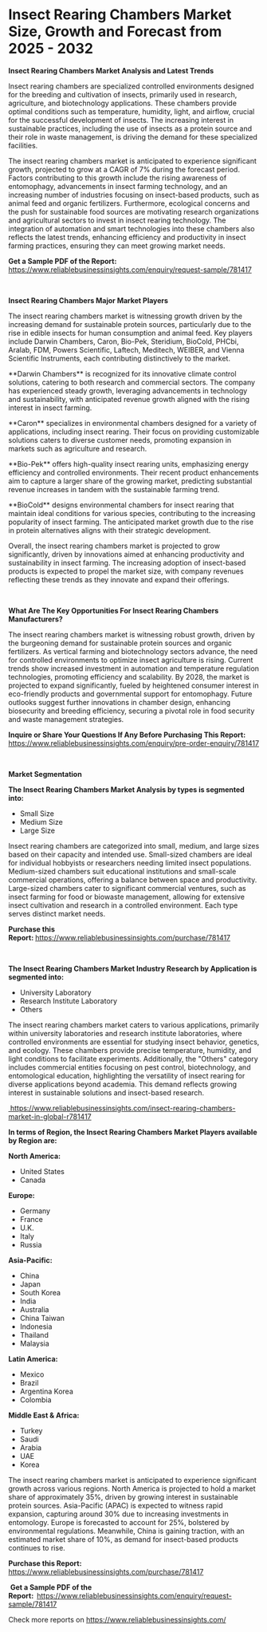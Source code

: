 <p><h1>Insect Rearing Chambers Market Size, Growth and Forecast from 2025 - 2032</h1></p><p><strong>Insect Rearing Chambers Market Analysis and Latest Trends</strong></p>
<p><p>Insect rearing chambers are specialized controlled environments designed for the breeding and cultivation of insects, primarily used in research, agriculture, and biotechnology applications. These chambers provide optimal conditions such as temperature, humidity, light, and airflow, crucial for the successful development of insects. The increasing interest in sustainable practices, including the use of insects as a protein source and their role in waste management, is driving the demand for these specialized facilities.</p><p>The insect rearing chambers market is anticipated to experience significant growth, projected to grow at a CAGR of 7% during the forecast period. Factors contributing to this growth include the rising awareness of entomophagy, advancements in insect farming technology, and an increasing number of industries focusing on insect-based products, such as animal feed and organic fertilizers. Furthermore, ecological concerns and the push for sustainable food sources are motivating research organizations and agricultural sectors to invest in insect rearing technology. The integration of automation and smart technologies into these chambers also reflects the latest trends, enhancing efficiency and productivity in insect farming practices, ensuring they can meet growing market needs.</p></p>
<p><strong>Get a Sample PDF of the Report:&nbsp;</strong> <a href="https://www.reliablebusinessinsights.com/enquiry/request-sample/781417?utm_campaign=3499&utm_medium=2&utm_source=Github&utm_content=ia&utm_term=10042025&utm_id=insect-rearing-chambers">https://www.reliablebusinessinsights.com/enquiry/request-sample/781417</a></p>
<p>&nbsp;</p>
<p><strong>Insect Rearing Chambers Major Market Players</strong></p>
<p><p>The insect rearing chambers market is witnessing growth driven by the increasing demand for sustainable protein sources, particularly due to the rise in edible insects for human consumption and animal feed. Key players include Darwin Chambers, Caron, Bio-Pek, Steridium, BioCold, PHCbi, Aralab, FDM, Powers Scientific, Laftech, Meditech, WEIBER, and Vienna Scientific Instruments, each contributing distinctively to the market.</p><p>**Darwin Chambers** is recognized for its innovative climate control solutions, catering to both research and commercial sectors. The company has experienced steady growth, leveraging advancements in technology and sustainability, with anticipated revenue growth aligned with the rising interest in insect farming.</p><p>**Caron** specializes in environmental chambers designed for a variety of applications, including insect rearing. Their focus on providing customizable solutions caters to diverse customer needs, promoting expansion in markets such as agriculture and research.</p><p>**Bio-Pek** offers high-quality insect rearing units, emphasizing energy efficiency and controlled environments. Their recent product enhancements aim to capture a larger share of the growing market, predicting substantial revenue increases in tandem with the sustainable farming trend.</p><p>**BioCold** designs environmental chambers for insect rearing that maintain ideal conditions for various species, contributing to the increasing popularity of insect farming. The anticipated market growth due to the rise in protein alternatives aligns with their strategic development.</p><p>Overall, the insect rearing chambers market is projected to grow significantly, driven by innovations aimed at enhancing productivity and sustainability in insect farming. The increasing adoption of insect-based products is expected to propel the market size, with company revenues reflecting these trends as they innovate and expand their offerings.</p></p>
<p>&nbsp;</p>
<p><strong>What Are The Key Opportunities For Insect Rearing Chambers Manufacturers?</strong></p>
<p><p>The insect rearing chambers market is witnessing robust growth, driven by the burgeoning demand for sustainable protein sources and organic fertilizers. As vertical farming and biotechnology sectors advance, the need for controlled environments to optimize insect agriculture is rising. Current trends show increased investment in automation and temperature regulation technologies, promoting efficiency and scalability. By 2028, the market is projected to expand significantly, fueled by heightened consumer interest in eco-friendly products and governmental support for entomophagy. Future outlooks suggest further innovations in chamber design, enhancing biosecurity and breeding efficiency, securing a pivotal role in food security and waste management strategies.</p></p>
<p><strong>Inquire or Share Your Questions If Any Before Purchasing This Report:</strong> <a href="https://www.reliablebusinessinsights.com/enquiry/pre-order-enquiry/781417?utm_campaign=3499&utm_medium=2&utm_source=Github&utm_content=ia&utm_term=10042025&utm_id=insect-rearing-chambers">https://www.reliablebusinessinsights.com/enquiry/pre-order-enquiry/781417</a></p>
<p>&nbsp;</p>
<p><strong>Market Segmentation</strong></p>
<p><strong>The Insect Rearing Chambers Market Analysis by types is segmented into:</strong></p>
<p><ul><li>Small Size</li><li>Medium Size</li><li>Large Size</li></ul></p>
<p><p>Insect rearing chambers are categorized into small, medium, and large sizes based on their capacity and intended use. Small-sized chambers are ideal for individual hobbyists or researchers needing limited insect populations. Medium-sized chambers suit educational institutions and small-scale commercial operations, offering a balance between space and productivity. Large-sized chambers cater to significant commercial ventures, such as insect farming for food or biowaste management, allowing for extensive insect cultivation and research in a controlled environment. Each type serves distinct market needs.</p></p>
<p><strong>Purchase this Report:&nbsp;</strong><a href="https://www.reliablebusinessinsights.com/purchase/781417?utm_campaign=3499&utm_medium=2&utm_source=Github&utm_content=ia&utm_term=10042025&utm_id=insect-rearing-chambers">https://www.reliablebusinessinsights.com/purchase/781417</a></p>
<p>&nbsp;</p>
<p><strong>The Insect Rearing Chambers Market Industry Research by Application is segmented into:</strong></p>
<p><ul><li>University Laboratory</li><li>Research Institute Laboratory</li><li>Others</li></ul></p>
<p><p>The insect rearing chambers market caters to various applications, primarily within university laboratories and research institute laboratories, where controlled environments are essential for studying insect behavior, genetics, and ecology. These chambers provide precise temperature, humidity, and light conditions to facilitate experiments. Additionally, the "Others" category includes commercial entities focusing on pest control, biotechnology, and entomological education, highlighting the versatility of insect rearing for diverse applications beyond academia. This demand reflects growing interest in sustainable solutions and insect-based research.</p></p>
<p><a href="https://www.reliablebusinessinsights.com/insect-rearing-chambers-market-in-global-r781417?utm_campaign=3499&utm_medium=2&utm_source=Github&utm_content=ia&utm_term=10042025&utm_id=insect-rearing-chambers">&nbsp;https://www.reliablebusinessinsights.com/insect-rearing-chambers-market-in-global-r781417</a></p>
<p><strong>In terms of Region, the Insect Rearing Chambers Market Players available by Region are:</strong></p>
<p>
    <p> <strong> North America: </strong>
        <ul>
            <li>United States</li>
            <li>Canada</li>
        </ul>
        </p> 
    <p> <strong> Europe: </strong>
        <ul>
            <li>Germany</li>
            <li>France</li>
            <li>U.K.</li>
            <li>Italy</li>
            <li>Russia</li>
        </ul>
        </p> 
    <p> <strong> Asia-Pacific: </strong>
        <ul>
            <li>China</li>
            <li>Japan</li>
            <li>South Korea</li>
            <li>India</li>
            <li>Australia</li>
            <li>China Taiwan</li>
            <li>Indonesia</li>
            <li>Thailand</li>
            <li>Malaysia</li>
        </ul>
        </p> 
    <p> <strong> Latin America: </strong>
        <ul>
            <li>Mexico</li>
            <li>Brazil</li>
            <li>Argentina Korea</li>
            <li>Colombia</li>
        </ul>
        </p> 
    <p> <strong> Middle East & Africa: </strong>
        <ul>
            <li>Turkey</li>
            <li>Saudi</li>
            <li>Arabia</li>
            <li>UAE</li>
            <li>Korea</li>
        </ul>
    </p>
    </p>
<p><p>The insect rearing chambers market is anticipated to experience significant growth across various regions. North America is projected to hold a market share of approximately 35%, driven by growing interest in sustainable protein sources. Asia-Pacific (APAC) is expected to witness rapid expansion, capturing around 30% due to increasing investments in entomology. Europe is forecasted to account for 25%, bolstered by environmental regulations. Meanwhile, China is gaining traction, with an estimated market share of 10%, as demand for insect-based products continues to rise.</p></p>
<p><strong>Purchase this Report: </strong><a href="https://www.reliablebusinessinsights.com/purchase/781417?utm_campaign=3499&utm_medium=2&utm_source=Github&utm_content=ia&utm_term=10042025&utm_id=insect-rearing-chambers">https://www.reliablebusinessinsights.com/purchase/781417</a></p>
<p>&nbsp;<strong>Get a Sample PDF of the Report:&nbsp;&nbsp;</strong><a href="https://www.reliablebusinessinsights.com/enquiry/request-sample/781417?utm_campaign=3499&utm_medium=2&utm_source=Github&utm_content=ia&utm_term=10042025&utm_id=insect-rearing-chambers">https://www.reliablebusinessinsights.com/enquiry/request-sample/781417</a></p>
<p><strong></strong></p>
<p>Check more reports on <a href="https://www.reliablebusinessinsights.com/?utm_campaign=3499&utm_medium=2&utm_source=Github&utm_content=ia&utm_term=10042025&utm_id=insect-rearing-chambers">https://www.reliablebusinessinsights.com/</a></p>